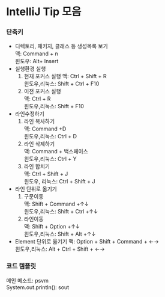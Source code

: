 # IntelliJ Tip 모음
### 단축키
- 디렉토리, 패키지, 클래스 등 생성목록 보기  
   맥: Command + n  
   윈도우: Alt+ Insert  
- 실행환경 실행  
  1. 현재 포커스 실행 
    맥: Ctrl + Shift + R  
    윈도우,리눅스: Shift + Ctrl + F10  
  2. 이전 포커스 실행  
    맥: Ctrl + R  
    윈도우,리눅스: Shift + F10  
- 라인수정하기 
  1. 라인 복사하기  
    맥: Command +D  
    윈도우,리눅스: Ctrl + D  
  2. 라인 삭제하기  
    맥: Command + 백스페이스  
    윈도우,리눅스: Ctrl + Y
  3. 라인 합치기  
    맥: Ctrl + Shift + J  
    윈도우, 리눅스: Ctrl + Shift + J  
- 라인 단위로 옮기기  
  1. 구문이동  
	  맥: Shift + Command +↑↓  
	  윈도우,리눅스: Shift + Ctrl +↑↓  
  2. 라인이동  
  	맥: Shift + Option +↑↓  
	  윈도우,리눅스: Shift + Alt +↑↓  
- Element 단위로 옮기기
  	맥: Option + Shift + Command + ←→  
	  윈도우,리눅스: Alt + Ctrl + Shift + ←→  


    







### 코드 템플릿
메인 메소드: psvm  
System.out.println(): sout
